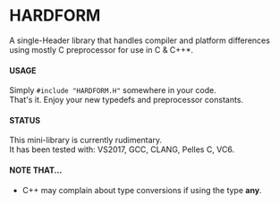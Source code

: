 # HARDFORM
A single-Header library that handles compiler and platform differences using mostly C preprocessor for use in C & C++*.
<br>

#### USAGE
Simply <code>#include "HARDFORM.H"</code> somewhere in your code.
<br>
That's it. Enjoy your new typedefs and preprocessor constants.
<br>

#### STATUS
This mini-library is currently rudimentary. <br>
It has been tested with: VS2017, GCC, CLANG, Pelles C, VC6.
<br>

#### NOTE THAT...
* C++ may complain about type conversions if using the type **any**.
